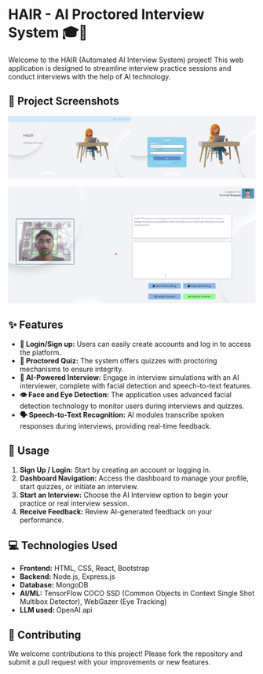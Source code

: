 # HAIR - AI Proctored Interview System 🎓🤖

Welcome to the HAIR (Automated AI Interview System) project! This web application is designed to streamline interview practice sessions and conduct interviews with the help of AI technology.

## 📸 Project Screenshots

![Login Page](./frontend/assets/login.png)

![Proctored Interview](./frontend/assets/interview.png)

## ✨ Features

- **🔐 Login/Sign up:** Users can easily create accounts and log in to access the platform.
- **📝 Proctored Quiz:** The system offers quizzes with proctoring mechanisms to ensure integrity.
- **🎤 AI-Powered Interview:** Engage in interview simulations with an AI interviewer, complete with facial detection and speech-to-text features.
- **👁️ Face and Eye Detection:** The application uses advanced facial detection technology to monitor users during interviews and quizzes.
- **🗣️ Speech-to-Text Recognition:** AI modules transcribe spoken responses during interviews, providing real-time feedback.

## 🚀 Usage

1. **Sign Up / Login:** Start by creating an account or logging in.
2. **Dashboard Navigation:** Access the dashboard to manage your profile, start quizzes, or initiate an interview.
3. **Start an Interview:** Choose the AI Interview option to begin your practice or real interview session.
4. **Receive Feedback:** Review AI-generated feedback on your performance.

## 💻 Technologies Used

- **Frontend:** HTML, CSS, React, Bootstrap
- **Backend:** Node.js, Express.js
- **Database:** MongoDB
- **AI/ML:** TensorFlow COCO SSD (Common Objects in Context Single Shot Multibox Detector), WebGazer (Eye Tracking)
- **LLM used:** OpenAI api
  
## 🙌 Contributing

We welcome contributions to this project! Please fork the repository and submit a pull request with your improvements or new features.
